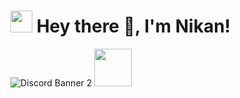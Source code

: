 <h1><img src="https://cdn.discordapp.com/emojis/900249317963624509.gif" width="35"/> Hey there 👋, I'm Nikan!</h1>

<img src="https://discordapp.com/api/guilds/757268973674037315/widget.png?style=banner2" alt="Discord Banner 2"/>

<a href="https://github.com/nikanwastaken">
  <img height="60em" src="https://github-readme-stats.vercel.app/api/top-langs/?username=nikanwastaken&theme=dark&layout=compact" />
</a>
